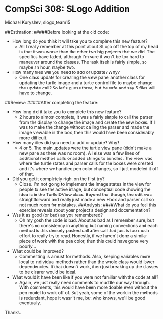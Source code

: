 CompSci 308: SLogo Addition
===================

Michael Kuryshev, slogo_team15

##Estimation: 
#####Before looking at the old code:
* How long do you think it will take you to complete this new feature?
	* All I really remember at this point about SLogo off the top of my head is that it was worse than the other two big projects that we did. The specifics have faded, although I'm sure it won't be too hard to maneuver around the classes. The task itself is fairly simple, so maybe an hour, maybe two.
* How many files will you need to add or update? Why?
	* One class update for creating the view pane, another class for updating the turtle image and a turtle control file to maybe change the update call? So let's guess three, but be safe and say 5 files will have to change.
	
##Review: 
#####After completing the feature:
* How long did it take you to complete this new feature?
	* 2 hours to almost complete, it was a fairly simple to call the parser from the display to change the image and create the new boxes. If I was to make the change without calling the parser and made the image viewable in the box, then this would have been considerably more difficult.
* How many files did you need to add or update? Why?
	* 4 or 5. The main updates were the turtle view pane (didn't make a new pane as there was no room). All else was a few lines of additional method calls or added strings to bundles. The view was where the turtle states and parser calls for the boxes were created and it's where we handled pen color changes, so I just modeled it off of that.
* Did you get it completely right on the first try?
	* Close. I'm not going to implement the image states in the view for people to see the active image, but conceptual code showing the idea is in the TurtleIDView class. Beyond that though, the edit was straightforward and really just made a new Hbox and parser call so not much room for mistakes.
##Analysis: 
####What do you feel this exercise reveals about your project's design and documentation?
* Was it as good (or bad) as you remembered?
	* Oh my gosh the code is bad. About as bad as I remember sure, but there's no consistency in anything but naming conventions and each method is this densely packed call after call that just is too much effort to really try to read. Honestly, if we haven't done a similar piece of work with the pen color, then this could have gone very poorly...
* What could be improved?
	* Commenting is a must for methods. Also, keeping variables more local to individual methods rather than the whole class would lower dependencies. If that doesn't work, then just breaking up the classes to be clearer would be ideal.
* What would it have been like if you were not familiar with the code at all?
	* Again, we just really need comments to muddle our way through. With comments, this would have been more doable even without the pen model to work off of. But yeah, some of the work in the methods is redundant, hope it wasn't me, but who knows, we'll be good eventually.

Thanks.
